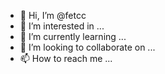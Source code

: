 - 👋 Hi, I’m @fetcc
- 👀 I’m interested in ...
- 🌱 I’m currently learning ...
- 💞️ I’m looking to collaborate on ...
- 📫 How to reach me ...

<!---
fetcc/fetcc is a ✨ special ✨ repository because its `README.md` (this file) appears on your GitHub profile.
You can click the Preview link to take a look at your changes.
--->
